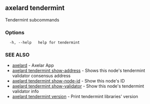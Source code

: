 ## axelard tendermint

Tendermint subcommands

### Options

```
  -h, --help   help for tendermint
```

### SEE ALSO

- [axelard](axelard.md)	 - Axelar App
- [axelard tendermint show-address](axelard_tendermint_show-address.md)	 - Shows this node's tendermint validator consensus address
- [axelard tendermint show-node-id](axelard_tendermint_show-node-id.md)	 - Show this node's ID
- [axelard tendermint show-validator](axelard_tendermint_show-validator.md)	 - Show this node's tendermint validator info
- [axelard tendermint version](axelard_tendermint_version.md)	 - Print tendermint libraries' version
